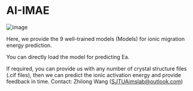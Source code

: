# AI-IMAE
![image](https://user-images.githubusercontent.com/104205506/164894348-88f63bb6-1e91-4069-a033-02c7818b6d85.png)

Here, we provide the 9 well-trained models (Models) for ionic migration energy prediction.

You can directly load the model for predicting Ea.

If required, you can provide us with any number of crystal structure files (.cif files), then we can predict the ionic activation energy and provide feedback in time.
Contact: Zhilong Wang (SJTUAimslab@outlook.com)
